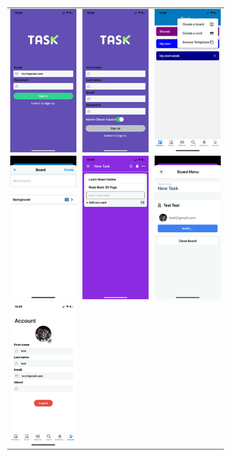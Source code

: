 <table>
  <tr>
    <td><img src="assets/screenshot/IMG-20250204-WA0004.jpg" width="200"></td>
    <td><img src="assets/screenshot/IMG-20250204-WA0005.jpg" width="200"></td>
    <td><img src="assets/screenshot/IMG-20250204-WA0006.jpg" width="200"></td>
  </tr>
  <tr>
    <td><img src="assets/screenshot/IMG-20250204-WA0002.jpg" width="200"></td>
    <td><img src="assets/screenshot/IMG-20250204-WA0009.jpg" width="200"></td>
    <td><img src="assets/screenshot/IMG-20250204-WA0008.jpg" width="200"></td>
  </tr>
  <tr>
    <td><img src="assets/screenshot/IMG-20250204-WA0007.jpg" width="200"></td>
    <td></td>
    <td></td>
  </tr>
</table>

